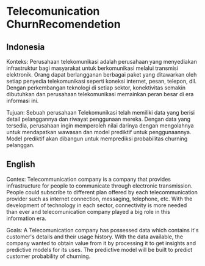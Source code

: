 # Telecomunication ChurnRecomendetion

## Indonesia

Konteks:
Perusahaan telekomunikasi adalah perusahaan yang menyediakan infrastruktur bagi masyarakat untuk berkomunikasi melalui transmisi elektronik. Orang dapat berlangganan berbagai paket yang ditawarkan oleh setiap penyedia telekomunikasi seperti koneksi internet, pesan, telepon, dll. Dengan perkembangan teknologi di setiap sektor, konektivitas semakin dibutuhkan dan perusahaan telekomunikasi memainkan peran besar di era informasi ini. 

Tujuan:
Sebuah perusahaan Telekomunikasi telah memiliki data yang berisi detail pelanggannya dan riwayat penggunaan mereka. Dengan data yang tersedia, perusahaan ingin memperoleh nilai darinya dengan mengolahnya untuk mendapatkan wawasan dan model prediktif untuk penggunaannya. Model prediktif akan dibangun untuk memprediksi probabilitas churning pelanggan.

## English

Contex:
Telecommunication company is a company that provides infrastructure for people to communicate through electronic transmission. People could subscribe to different plan offered by each telecommunication provider such as internet connection, messaging, telephone, etc. With the development of technology in each sector, connectivity is more needed than ever and telecomunication company played a big role in this information era.  

Goals:
A Telecomunication company has possessed data which contains it's customer's details and their usage history. With the data available, the company wanted to obtain value from it by processing it to get insights and predictive models for its uses. The predictive model will be built to predict customer probability of churning.
